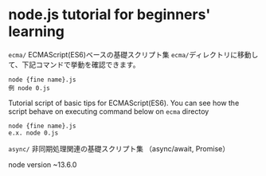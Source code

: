 # node.js tutorial for beginners' learning

`ecma/`
ECMAScript(ES6)ベースの基礎スクリプト集
`ecma/`ディレクトリに移動して、下記コマンドで挙動を確認できます。
```
node {fine name}.js
例 node 0.js
```

Tutorial script of basic tips for ECMAScript(ES6).
You can see how the script behave on executing command below on `ecma` directoy
```
node {fine name}.js
e.x. node 0.js
```

`async/`
非同期処理関連の基礎スクリプト集
（async/await, Promise）


node version
~13.6.0
